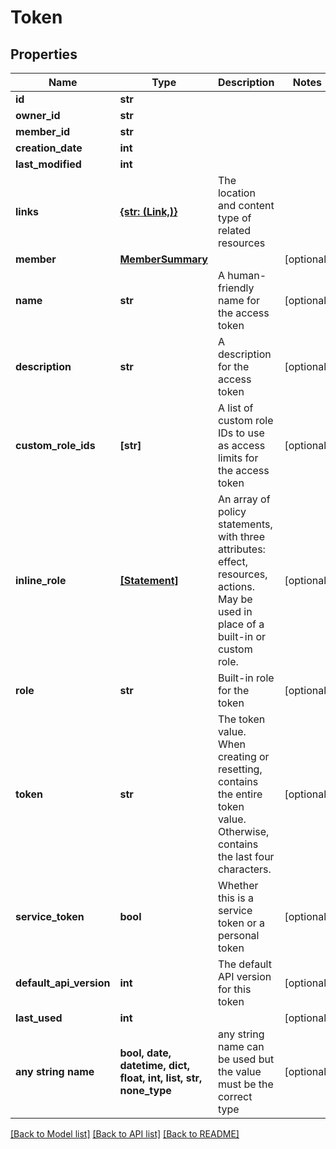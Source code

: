 # Token


## Properties
Name | Type | Description | Notes
------------ | ------------- | ------------- | -------------
**id** | **str** |  | 
**owner_id** | **str** |  | 
**member_id** | **str** |  | 
**creation_date** | **int** |  | 
**last_modified** | **int** |  | 
**links** | [**{str: (Link,)}**](Link.md) | The location and content type of related resources | 
**member** | [**MemberSummary**](MemberSummary.md) |  | [optional] 
**name** | **str** | A human-friendly name for the access token | [optional] 
**description** | **str** | A description for the access token | [optional] 
**custom_role_ids** | **[str]** | A list of custom role IDs to use as access limits for the access token | [optional] 
**inline_role** | [**[Statement]**](Statement.md) | An array of policy statements, with three attributes: effect, resources, actions. May be used in place of a built-in or custom role. | [optional] 
**role** | **str** | Built-in role for the token | [optional] 
**token** | **str** | The token value. When creating or resetting, contains the entire token value. Otherwise, contains the last four characters. | [optional] 
**service_token** | **bool** | Whether this is a service token or a personal token | [optional] 
**default_api_version** | **int** | The default API version for this token | [optional] 
**last_used** | **int** |  | [optional] 
**any string name** | **bool, date, datetime, dict, float, int, list, str, none_type** | any string name can be used but the value must be the correct type | [optional]

[[Back to Model list]](../README.md#documentation-for-models) [[Back to API list]](../README.md#documentation-for-api-endpoints) [[Back to README]](../README.md)


